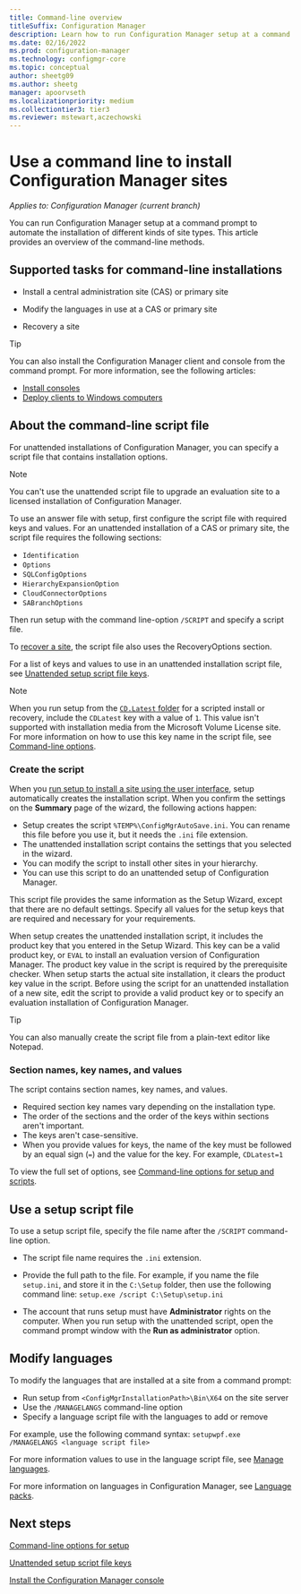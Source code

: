 ```yaml
---
title: Command-line overview
titleSuffix: Configuration Manager
description: Learn how to run Configuration Manager setup at a command prompt for different kinds of site installations.
ms.date: 02/16/2022
ms.prod: configuration-manager
ms.technology: configmgr-core
ms.topic: conceptual
author: sheetg09
ms.author: sheetg
manager: apoorvseth
ms.localizationpriority: medium
ms.collectiontier3: tier3
ms.reviewer: mstewart,aczechowski
---
```


# Use a command line to install Configuration Manager sites

*Applies to: Configuration Manager (current branch)*

You can run Configuration Manager setup at a command prompt to automate the installation of different kinds of site types. This article provides an overview of the command-line methods.

## Supported tasks for command-line installations

- Install a central administration site (CAS) or primary site

- Modify the languages in use at a CAS or primary site

- Recovery a site

> [!TIP]
> You can also install the Configuration Manager client and console from the command prompt. For more information, see the following articles:
>
> - [Install consoles](install-consoles.md#install-from-a-command-prompt)
> - [Deploy clients to Windows computers](../../../clients/deploy/deploy-clients-to-windows-computers.md#BKMK_Manual)

## About the command-line script file

For unattended installations of Configuration Manager, you can specify a script file that contains installation options.

> [!NOTE]
> You can't use the unattended script file to upgrade an evaluation site to a licensed installation of Configuration Manager.

To use an answer file with setup, first configure the script file with required keys and values. For an unattended installation of a CAS or primary site, the script file requires the following sections:

- `Identification`
- `Options`
- `SQLConfigOptions`
- `HierarchyExpansionOption`
- `CloudConnectorOptions`
- `SABranchOptions`

Then run setup with the command line-option `/SCRIPT` and specify a script file.

To [recover a site](../../manage/recover-sites.md#site-recovery-procedures), the script file also uses the RecoveryOptions section.

For a list of keys and values to use in an unattended installation script file, see [Unattended setup script file keys](command-line-script-file.md).

> [!NOTE]
> When you run setup from the [`CD.Latest` folder](../../manage/the-cd.latest-folder.md) for a scripted install or recovery, include the `CDLatest` key with a value of  `1`. This value isn't supported with installation media from the Microsoft Volume License site. For more information on how to use this key name in the script file, see [Command-line options](command-line-options-for-setup.md).

### Create the script

When you [run setup to install a site using the user interface](use-the-setup-wizard-to-install-sites.md), setup automatically creates the installation script. When you confirm the settings on the **Summary** page of the wizard, the following actions happen:

- Setup creates the script `%TEMP%\ConfigMgrAutoSave.ini`. You can rename this file before you use it, but it needs the `.ini` file extension.
- The unattended installation script contains the settings that you selected in the wizard.
- You can modify the script to install other sites in your hierarchy.
- You can use this script to do an unattended setup of Configuration Manager.

This script file provides the same information as the Setup Wizard, except that there are no default settings. Specify all values for the setup keys that are required and necessary for your requirements.

When setup creates the unattended installation script, it includes the product key that you entered in the Setup Wizard. This key can be a valid product key, or `EVAL` to install an evaluation version of Configuration Manager. The product key value in the script is required by the prerequisite checker. When setup starts the actual site installation, it clears the product key value in the script. Before using the script for an unattended installation of a new site, edit the script to provide a valid product key or to specify an evaluation installation of Configuration Manager.

> [!TIP]
> You can also manually create the script file from a plain-text editor like Notepad.

### Section names, key names, and values

The script contains section names, key names, and values.

- Required section key names vary depending on the installation type.
- The order of the sections and the order of the keys within sections aren't important.
- The keys aren't case-sensitive.
- When you provide values for keys, the name of the key must be followed by an equal sign (`=`) and the value for the key. For example, `CDLatest=1`

To view the full set of options, see [Command-line options for setup and scripts](command-line-options-for-setup.md).

## Use a setup script file

To use a setup script file, specify the file name after the `/SCRIPT` command-line option.

- The script file name requires the `.ini` extension.

- Provide the full path to the file. For example, if you name the file `setup.ini`, and store it in the `C:\Setup` folder, then use the following command line: `setup.exe /script C:\Setup\setup.ini`

- The account that runs setup must have **Administrator** rights on the computer. When you run setup with the unattended script, open the command prompt window with the **Run as administrator** option.

## Modify languages

To modify the languages that are installed at a site from a command prompt:

- Run setup from `<ConfigMgrInstallationPath>\Bin\X64` on the site server
- Use the `/MANAGELANGS` command-line option
- Specify a language script file with the languages to add or remove

For example, use the following command syntax: `setupwpf.exe /MANAGELANGS <language script file>`

For more information values to use in the language script file, see [Manage languages](command-line-script-file.md#manage-languages).

For more information on languages in Configuration Manager, see [Language packs](language-packs.md).

## Next steps

[Command-line options for setup](command-line-options-for-setup.md)

[Unattended setup script file keys](command-line-script-file.md)

[Install the Configuration Manager console](install-consoles.md)
